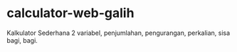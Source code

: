 # calculator-web-galih
Kalkulator Sederhana 2 variabel, penjumlahan, pengurangan, perkalian, sisa bagi, bagi.
